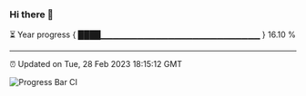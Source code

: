 ### Hi there 👋

⏳ Year progress { ████▁▁▁▁▁▁▁▁▁▁▁▁▁▁▁▁▁▁▁▁▁▁▁▁▁▁ } 16.10 %

---

⏰ Updated on Tue, 28 Feb 2023 18:15:12 GMT

![Progress Bar CI](https://github.com/liununu/liununu/workflows/Progress%20Bar%20CI/badge.svg)
